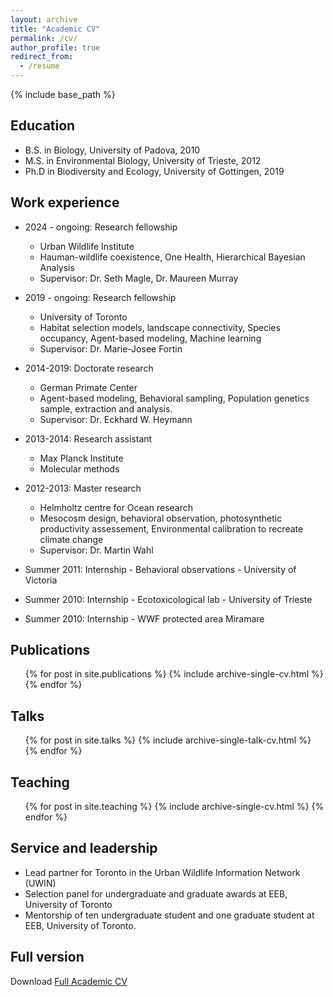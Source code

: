 ```yaml
---
layout: archive
title: "Academic CV"
permalink: /cv/
author_profile: true
redirect_from:
  - /resume
---
```


{% include base_path %}


Education
---------------
* B.S. in Biology, University of Padova, 2010
* M.S. in Environmental Biology, University of Trieste, 2012
* Ph.D in Biodiversity and Ecology, University of Gottingen, 2019

Work experience
---------------
* 2024 - ongoing: Research fellowship
  * Urban Wildlife Institute
  * Hauman-wildlife coexistence, One Health, Hierarchical Bayesian Analysis
  * Supervisor: Dr. Seth Magle, Dr. Maureen Murray

* 2019 - ongoing: Research fellowship
  * University of Toronto
  * Habitat selection models, landscape connectivity, Species occupancy, Agent-based modeling, Machine learning
  * Supervisor: Dr. Marie-Josee Fortin

* 2014-2019: Doctorate research
  * German Primate Center
  * Agent-based modeling, Behavioral sampling, Population genetics sample, extraction and analysis. 
  * Supervisor: Dr. Eckhard W. Heymann

* 2013-2014: Research assistant
  * Max Planck Institute
  * Molecular methods

* 2012-2013: Master research
  * Helmholtz centre for Ocean research
  * Mesocosm design, behavioral observation, photosynthetic productivity assessement, Environmental calibration to recreate climate change
  * Supervisor: Dr. Martin Wahl

* Summer 2011: Internship - Behavioral observations - University of Victoria
* Summer 2010: Internship - Ecotoxicological lab - University of Trieste
* Summer 2010: Internship - WWF protected area Miramare


Publications
---------------
  <ul>{% for post in site.publications %}
    {% include archive-single-cv.html %}
  {% endfor %}</ul>
  
Talks
---------------
  <ul>{% for post in site.talks %}
    {% include archive-single-talk-cv.html %}
  {% endfor %}</ul>
  
Teaching
---------------
  <ul>{% for post in site.teaching %}
    {% include archive-single-cv.html %}
  {% endfor %}</ul>
  
Service and leadership
---------------
* Lead partner for Toronto in the Urban Wildlife Information Network (UWIN)
* Selection panel for undergraduate and graduate awards at EEB, University of Toronto
* Mentorship of ten undergraduate student and one graduate student at EEB, University of Toronto.

Full version
---------------
Download [Full Academic CV](files/CV.pdf)
